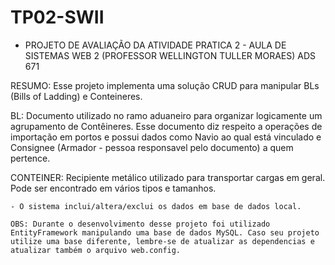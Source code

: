 # TP02-SWII

- PROJETO DE AVALIAÇÃO DA ATIVIDADE PRATICA 2 - AULA DE SISTEMAS WEB 2 (PROFESSOR WELLINGTON TULLER MORAES) ADS 671

RESUMO: Esse projeto implementa uma solução CRUD para manipular BLs (Bills of Ladding) e Conteineres.

BL: Documento utilizado no ramo aduaneiro para organizar logicamente um agrupamento de Contêineres. Esse documento diz respeito a operações de importação em portos e possui dados como Navio ao qual está vinculado e Consignee (Armador - pessoa responsavel pelo documento) a quem pertence.

CONTEINER: Recipiente metálico utilizado para transportar cargas em geral. Pode ser encontrado em vários tipos e tamanhos.

	- O sistema inclui/altera/exclui os dados em base de dados local. 

	OBS: Durante o desenvolvimento desse projeto foi utilizado EntityFramework manipulando uma base de dados MySQL. Caso seu projeto utilize uma base diferente, lembre-se de atualizar as dependencias e atualizar também o arquivo web.config.

	